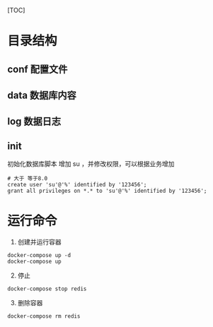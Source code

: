 [TOC]
# 目录结构
## conf 配置文件
## data 数据库内容
## log 数据日志

## init
初始化数据库脚本
增加 su ，并修改权限，可以根据业务增加
```
# 大于 等于8.0
create user 'su'@'%' identified by '123456';
grant all privileges on *.* to 'su'@'%' identified by '123456';
```

# 运行命令
1. 创建并运行容器
```
docker-compose up -d
docker-compose up 
```
2. 停止
```
docker-compose stop redis

```
3. 删除容器
```
docker-compose rm redis

```
